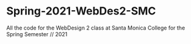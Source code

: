 # Spring-2021-WebDes2-SMC
All the code for the WebDesign 2 class at Santa Monica College for the Spring Semester // 2021
